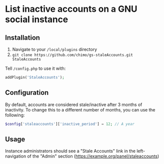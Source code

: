 # List inactive accounts on a GNU social instance

## Installation

1. Navigate to your `/local/plugins` directory
1. `git clone https://github.com/chimo/gs-staleAccounts.git StaleAccounts`

Tell `/config.php` to use it with:

```php
addPlugin('StaleAccounts');
```

## Configuration

By default, accounts are considered stale/inactive after 3 months of inactivity.
To change this to a different number of months, you can use the following:

```php
$config['staleaccounts']['inactive_period'] = 12; // A year
```

## Usage

Instance administrators should see a "Stale Accounts" link in the left-navigation
of the "Admin" section (https://example.org/panel/staleaccounts)

